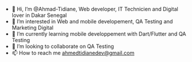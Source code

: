 - 👋 Hi, I’m @Ahmad-Tidiane, Web developer, IT Technicien and Digital lover in Dakar Senegal
- 👀 I’m interested in Web and mobile developement, QA Testing and Marketing Digital
- 🌱 I’m currently learning mobile developpement with Dart/Flutter and QA Testing 
- 💞️ I’m looking to collaborate on QA Testing 
- 📫 How to reach me ahmedtidianedev@gmail.com

<!---
Ahmad-Tidiane/Ahmad-Tidiane is a ✨ special ✨ repository because its `README.md` (this file) appears on your GitHub profile.
You can click the Preview link to take a look at your changes.
--->

